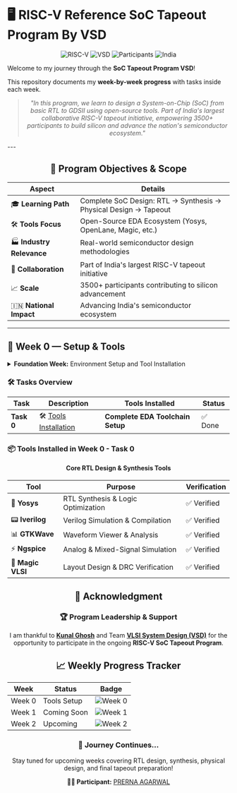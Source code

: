 # 🖥️ RISC-V Reference SoC Tapeout Program By VSD

<div align="center">

![RISC-V](https://img.shields.io/badge/RISC--V-SoC%20Tapeout-blue?style=for-the-badge&logo=riscv)
![VSD](https://img.shields.io/badge/VSD-Program-orange?style=for-the-badge)
![Participants](https://img.shields.io/badge/Participants-3500+-success?style=for-the-badge)
![India](https://img.shields.io/badge/Made%20in-India-saffron?style=for-the-badge&logo=data:image/svg+xml;base64,PHN2ZyB3aWR0aD0iMjQiIGhlaWdodD0iMjQiIHZpZXdCb3g9IjAgMCAyNCAyNCIgZmlsbD0ibm9uZSIgeG1sbnM9Imh0dHA6Ly93d3cudzMub3JnLzIwMDAvc3ZnIj4KPHJlY3Qgd2lkdGg9IjI0IiBoZWlnaHQ9IjgiIGZpbGw9IiNGRjk5MzMiLz4KPHJlY3QgeT0iOCIgd2lkdGg9IjI0IiBoZWlnaHQ9IjgiIGZpbGw9IiNGRkZGRkYiLz4KPHJlY3QgeT0iMTYiIHdpZHRoPSIyNCIgaGVpZ2h0PSI4IiBmaWxsPSIjMTM4ODA4Ii8+Cjwvc3ZnPgo=)

</div>

Welcome to my journey through the **SoC Tapeout Program VSD**!

This repository documents my **week-by-week progress** with tasks inside each week.

<div align="center">

> *"In this program, we learn to design a System-on-Chip (SoC) from basic RTL to GDSII using open-source tools. Part of India's largest collaborative RISC-V tapeout initiative, empowering 3500+ participants to build silicon and advance the nation's semiconductor ecosystem."*

</div>
---

<div align="center">

## 🎯 **Program Objectives & Scope**

| Aspect | Details |
|--------|---------|
| 🎓 **Learning Path** | Complete SoC Design: RTL → Synthesis → Physical Design → Tapeout |
| 🛠️ **Tools Focus** | Open-Source EDA Ecosystem (Yosys, OpenLane, Magic, etc.) |
| 🏭 **Industry Relevance** | Real-world semiconductor design methodologies |
| 🤝 **Collaboration** | Part of India's largest RISC-V tapeout initiative |
| 📈 **Scale** | 3500+ participants contributing to silicon advancement |
| 🇮🇳 **National Impact** | Advancing India's semiconductor ecosystem |

</div>

---

## 📅 **Week 0 — Setup & Tools**

<details>
<summary><b>Foundation Week:</b> Environment Setup and Tool Installation</summary>

This week focuses on preparing the development environment with essential open-source EDA tools for the complete RTL-to-GDSII flow.

</details>

### 🛠️ **Tasks Overview**

| Task | Description | Tools Installed | Status |
|------|-------------|----------------|---------|
| **Task 0** | 🛠️ [Tools Installation]((https://github.com/TheVoltageVikingRam/RTL2GDS_Alchemy/tree/main/Week0)) | **Complete EDA Toolchain Setup** | ✅ Done |

### 📦 **Tools Installed in Week 0 - Task 0**

<div align="center">

#### **Core RTL Design & Synthesis Tools**
| Tool | Purpose | Verification |
|------|---------|--------------|
| 🧠 **Yosys** | RTL Synthesis & Logic Optimization | ✅ Verified |
| 📟 **Iverilog** | Verilog Simulation & Compilation | ✅ Verified |
| 📊 **GTKWave** | Waveform Viewer & Analysis | ✅ Verified |
| ⚡ **Ngspice** | Analog & Mixed-Signal Simulation | ✅ Verified |
| 🎨 **Magic VLSI** | Layout Design & DRC Verification | ✅ Verified |





## 🙏 **Acknowledgment**

<!-- Acknowledgment section for program leadership and support -->

<div align="center">

### 🏆 **Program Leadership & Support**

I am thankful to [**Kunal Ghosh**](https://github.com/kunalg123) and Team **[VLSI System Design (VSD)](https://vsdiat.vlsisystemdesign.com/)** for the opportunity to participate in the ongoing **RISC-V SoC Tapeout Program**.



## 📈 **Weekly Progress Tracker**

<!-- ![Week 0](https://img.shields.io/badge/Week%200-Tools%20Setup-success?style=flat-square) -->
<!-- ![Week 1](https://img.shields.io/badge/Week%201-Coming%20Soon-lightgrey?style=flat-square) -->
<!-- ![Week 2](https://img.shields.io/badge/Week%202-Upcoming-lightgrey?style=flat-square) -->
| Week   | Status         | Badge |
|--------|----------------|-------|
| Week 0 | Tools Setup    | ![Week 0](https://img.shields.io/badge/Week%200-Tools%20Setup-success?style=flat-square) |
| Week 1 | Coming Soon    | ![Week 1](https://img.shields.io/badge/Week%201-Coming%20Soon-lightgrey?style=flat-square) |
| Week 2 | Upcoming       | ![Week 2](https://img.shields.io/badge/Week%202-Upcoming-lightgrey?style=flat-square) |

### 🚀 **Journey Continues...**

Stay tuned for upcoming weeks covering RTL design, synthesis, physical design, and final tapeout preparation!

**👨‍💻 Participant:** [ PRERNA AGARWAL ](https://github.com/Agarwalprerna)
